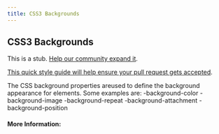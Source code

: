```yaml
---
title: CSS3 Backgrounds
---
```

## CSS3 Backgrounds

This is a stub. <a href='https://github.com/freecodecamp/guides/tree/master/src/pages/css/css3-backgrounds/index.md' target='_blank' rel='nofollow'>Help our community expand it</a>.

<a href='https://github.com/freecodecamp/guides/blob/master/README.md' target='_blank' rel='nofollow'>This quick style guide will help ensure your pull request gets accepted</a>.

<!-- The article goes here, in GitHub-flavored Markdown. Feel free to add YouTube videos, images, and CodePen/JSBin embeds  -->
The CSS background properties areused to define the background appearance for elements.
Some examples are:
-background-color
-background-image
-background-repeat
-background-attachment
-background-position


#### More Information:
<!-- Please add any articles you think might be helpful to read before writing the article -->

